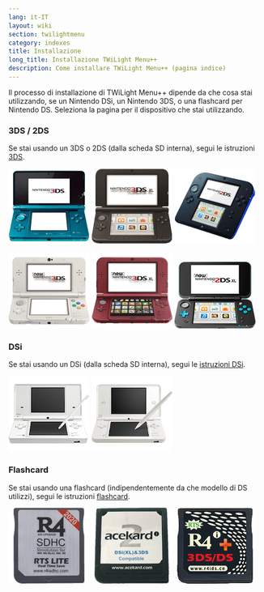 ```yaml
---
lang: it-IT
layout: wiki
section: twilightmenu
category: indexes
title: Installazione
long_title: Installazione TWiLight Menu++
description: Come installare TWiLight Menu++ (pagina indice)
---
```


Il processo di installazione di TWiLight Menu++ dipende da che cosa stai utilizzando, se un Nintendo DSi, un Nintendo 3DS, o una flashcard per Nintendo DS. Seleziona la pagina per il dispositivo che stai utilizzando.

### 3DS / 2DS
Se stai usando un 3DS o 2DS (dalla scheda SD interna), segui le istruzioni [3DS](installing-3ds).

[![Un Nintendo 3DS](/assets/images/consoles/old3ds.png)](installing-3ds) [![Un Nintendo 3DS XL](/assets/images/consoles/old3dsxl.png)](installing-3ds) [![Un Nintendo 2DS](/assets/images/consoles/2ds.png)](installing-3ds)

[![Un New Nintendo 3DS](/assets/images/consoles/new3ds.png)](installing-3ds) [![Un New Nintendo 3DS XL](/assets/images/consoles/new3dsxl.png)](installing-3ds) [![Un New Nintendo 2DS XL](/assets/images/consoles/new2dsxl.png)](installing-3ds)

### DSi
Se stai usando un DSi (dalla scheda SD interna), segui le [istruzioni DSi](installing-dsi).

[![Un Nintendo DSi](/assets/images/consoles/dsi.png)](installing-dsi) [![Un Nintendo DSi XL](/assets/images/consoles/dsixl.png)](installing-dsi)

### Flashcard
Se stai usando una flashcard (indipendentemente da che modello di DS utilizzi), segui le istruzioni [flashcard](installing-flashcard).

[![Una flashcard r4isdhc.com](/assets/images/consoles/r4isdhc.com.png)](installing-flashcard) [![Una flaschard Acekard2i](/assets/images/consoles/acekard2i.png)](installing-flashcard) [![Una flashcard R4i Gold 3DS Plus](/assets/images/consoles/r4igold3dsplus.png)](installing-flashcard)
